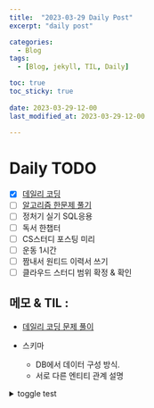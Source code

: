 ```yaml
---
title:  "2023-03-29 Daily Post"
excerpt: "daily post"

categories:
  - Blog
tags:
  - [Blog, jekyll, TIL, Daily]

toc: true
toc_sticky: true
 
date: 2023-03-29-12-00
last_modified_at: 2023-03-29-12-00

---
```


# Daily TODO

- [x] [데일리 코딩](https://urclass.codestates.com/classroom/33)
- [ ] [알고리즘 한문제 풀기](https://www.acmicpc.net/problem/1062)
- [ ] 정처기 실기 SQL응용
- [ ] 독서 한챕터
- [ ] CS스터디 포스팅 미리
- [ ] 운동 1시간
- [ ] 짬내서 원티드 이력서 쓰기
- [ ] 클라우드 스터디 범위 확정 & 확인

## 메모 & TIL : 

- [데일리 코딩 문제 풀이](algorithm_codes/_posts/2023-03-29-dailycode0)

- 스키마 
	- DB에서 데이터 구성 방식. 
	- 서로 다른 엔티티 관계 설명

<details> <summary> toggle test </summary> <div markdown="1"> 
**this is a toggle test**
</div> 
</details>
